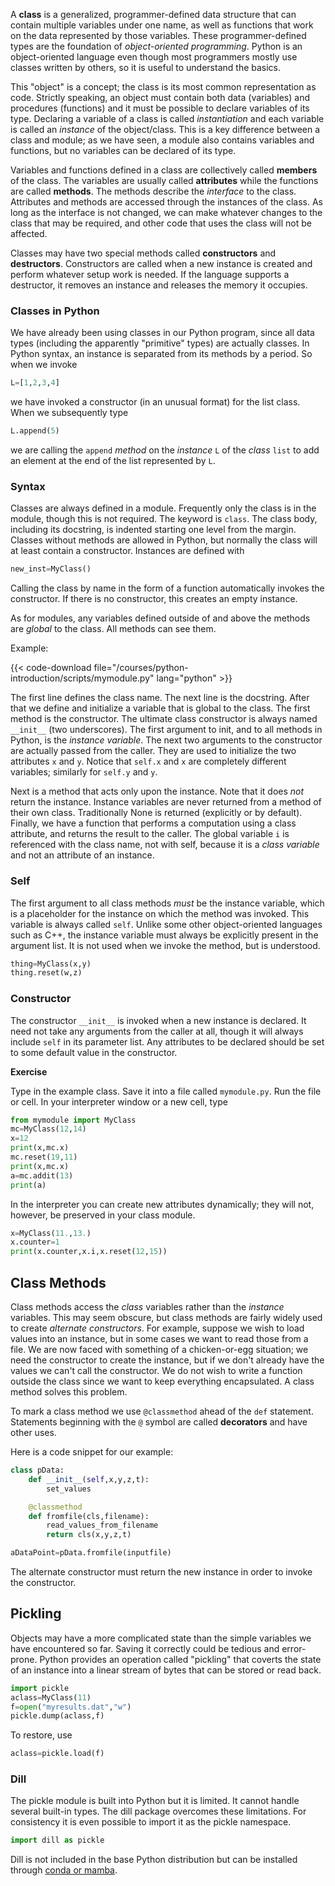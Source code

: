 A __class__ is a generalized, programmer-defined data structure that can contain multiple variables under one name, as well as functions that work on the data represented by those variables. These programmer-defined types are the foundation of _object-oriented programming_.  Python is an object-oriented language even though most programmers mostly use classes written by others, so it is useful to understand the basics.  

This "object" is a concept; the class is its most common representation as code.  Strictly speaking, an object must contain both data (variables) and procedures (functions) and it must be possible to declare variables of its type.  Declaring a variable of a class is called _instantiation_ and each variable is called an _instance_ of the object/class.  This is a key difference between a class and module; as we have seen, a module also contains variables and functions, but no variables can be declared of its type.

Variables and functions defined in a class are collectively called __members__ of the class.  The variables are usually called __attributes__ while the functions are called __methods__.  The methods describe the _interface_ to the class.  Attributes and methods are accessed through the instances of the class.  As long as the interface is not changed, we can make whatever changes to the class that may be required, and other code that uses the class will not be affected. 

Classes may have two special methods called __constructors__ and __destructors__.  Constructors are called when a new instance is created and perform whatever setup work is needed.  If the language supports a destructor, it removes an instance and releases the memory it occupies.

### Classes in Python

We have already been using classes in our Python program, since all data types (including the apparently "primitive" types) are actually classes. In Python syntax, an instance is separated from its methods by a period.  So when we invoke
```python
L=[1,2,3,4]
```
we have invoked a constructor (in an unusual format) for the list class.  When we subsequently type

```python
L.append(5)
```

we are calling the `append` _method_ on the _instance_ `L` of the _class_ `list` to add an element at the end of the list represented by `L`.

### Syntax

Classes are always defined in a module.  Frequently only the class is in the module, though this is not required.  The keyword is `class`.  The class body, including its docstring, is indented starting one level from the margin.  Classes without methods are allowed in Python, but normally the class will at least contain a constructor.  Instances are defined with

```python
new_inst=MyClass()
```

Calling the class by name in the form of a function automatically invokes the constructor.  If there is no constructor, this creates an empty instance.

As for modules, any variables defined outside of and above the methods are _global_ to the class. All methods can see them.

Example:  

{{< code-download file="/courses/python-introduction/scripts/mymodule.py" lang="python" >}}

The first line defines the class name.  The next line is the docstring.  After that we define and initialize a variable that is global to the class.  The first method is the constructor.  The ultimate class constructor is always named `__init__` (two underscores).  The first argument to init, and to all methods in Python, is the _instance variable_.  The next two arguments to the constructor are actually passed from the caller.  They are used to initialize the two attributes `x` and `y`.  Notice that `self.x` and `x` are completely different variables; similarly for `self.y` and `y`.

Next is a method that acts only upon the instance.  Note that it does _not_ return the instance.  Instance variables are never returned from a method of their own class.  Traditionally None is returned (explicitly or by default).  Finally, we have a function that performs a computation using a class attribute, and returns the result to the caller.  The global variable `i` is referenced with the class name, not with self, because it is a _class variable_ and not an attribute of an instance.

### Self

The first argument to all class methods _must_ be the instance variable, which is a placeholder for the instance on which the method was invoked. This variable is always called `self`.  Unlike some other object-oriented languages such as C++, the instance variable must always be explicitly present in the argument list. It is not used when we invoke the method, but is understood.

```python
thing=MyClass(x,y)
thing.reset(w,z)
```

### Constructor

The constructor `__init__` is invoked when a new instance is declared.  It need not take any arguments from the caller at all, though it will always include `self` in its parameter list.  Any attributes to be declared should be set to some default value in the constructor.

**Exercise**

Type in the example class.  Save it into a file called `mymodule.py`.  Run the file or cell.  In your interpreter window or a new cell, type

```python
from mymodule import MyClass
mc=MyClass(12,14)
x=12
print(x,mc.x)
mc.reset(19,11)
print(x,mc.x)
a=mc.addit(13)
print(a)
```

In the interpreter you can create new attributes dynamically; they will not, however, be preserved in your class module.

```python
x=MyClass(11.,13.)
x.counter=1
print(x.counter,x.i,x.reset(12,15))
```

## Class Methods

Class methods access the _class_ variables rather than the _instance_ variables.  This may seem obscure, but class methods are fairly widely used to create _alternate constructors_.  For example, suppose we wish to load values into an instance, but in some cases we want to read those from a file.  We are now faced with something of a chicken-or-egg situation; we need the constructor to create the instance, but if we don't already have the values we can't call the constructor.  We do not wish to write a function outside the class since we want to keep everything encapsulated.  A class method solves this problem.  

To mark a class method we use `@classmethod` ahead of the `def` statement.  Statements beginning with the `@` symbol are called __decorators__ and have other uses.

Here is a code snippet for our example:

```python
class pData:
    def __init__(self,x,y,z,t):
        set_values

    @classmethod
    def fromfile(cls,filename):
        read_values_from_filename
        return cls(x,y,z,t)

aDataPoint=pData.fromfile(inputfile)
```

The alternate constructor must return the new instance in order to invoke the constructor.

## Pickling

Objects may have a more complicated state than the simple variables we have encountered so far.  Saving it correctly could be tedious and error-prone.  Python provides an operation called "pickling" that coverts the state of an instance into a linear stream of bytes that can be stored or read back.

```python
import pickle
aclass=MyClass(11)
f=open("myresults.dat","w")
pickle.dump(aclass,f)
```

To restore, use 

```python
aclass=pickle.load(f)
```

### Dill

The pickle module is built into Python but it is limited.  It cannot handle several built-in types.  The dill package overcomes these limitations.  For consistency it is even possible to import it as the pickle namespace.

```python
import dill as pickle
```
Dill is not included in the base Python distribution but can be installed through [conda or mamba](/courses/python-introduction/package_managers).

